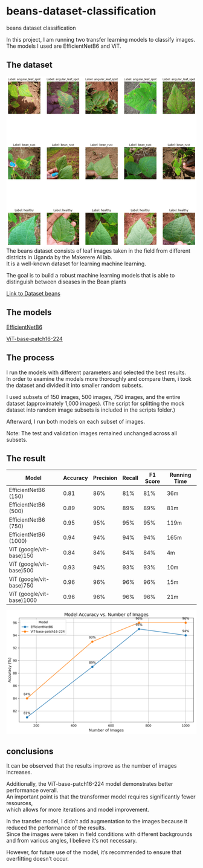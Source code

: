 # beans-dataset-classification
beans dataset classification

In this project, I am running two transfer learning models to classify images.  
The models I used are EfficientNetB6 and ViT.
## The dataset
![alt text](helper_scripts/samples.png)  
The beans dataset consists of leaf images taken in the field from different districts in Uganda by the Makerere AI lab.  
It is a well-known dataset for learning machine learning.  

The goal is to build a robust machine learning models that is able to distinguish between diseases in the Bean plants  

[Link to Dataset beans](https://github.com/AI-Lab-Makerere/ibean)

## The models
[EfficientNetB6](https://www.tensorflow.org/api_docs/python/tf/keras/applications/EfficientNetB6)   

[ViT-base-patch16-224](https://huggingface.co/google/vit-base-patch16-224)

## The process

I run the models with different parameters and selected the best results.  
In order to examine the models more thoroughly and compare them, i took the dataset and divided it into smaller random subsets.  

I used subsets of 150 images, 500 images, 750 images, and the entire dataset (approximately 1,000 images).
(The script for splitting the mock dataset into random image subsets is included in the scripts folder.)

Afterward, I run both models on each subset of images.

Note: The test and validation images remained unchanged across all subsets.


 ## The result

| Model                        | Accuracy | Precision | Recall | F1 Score | Running Time |
|------------------------------|----------|-----------|--------|----------|--------------|
| EfficientNetB6 (150)          | 0.81     | 86%       | 81%    | 81%      | 36m          |
| EfficientNetB6 (500)         | 0.89     | 90%       | 89%    | 89%      | 81m          |
| EfficientNetB6 (750)         | 0.95     | 95%       | 95%    | 95%      | 119m         |
| EfficientNetB6 (1000)        | 0.94     | 94%       | 94%    | 94%      | 165m         |
| ViT (google/vit-base)150     | 0.84     | 84%       | 84%    | 84%      | 4m           |
| ViT (google/vit-base)500     | 0.93     | 94%       | 93%    | 93%      | 10m          |
| ViT (google/vit-base)750     | 0.96     | 96%       | 96%    | 96%      | 15m          |
| ViT (google/vit-base)1000    | 0.96     | 96%       | 96%    | 96%      | 21m          |



![line plot result](helper_scripts/line_plot_with_labels.png)

## conclusions 
It can be observed that the results improve as the number of images increases.  

Additionally, the ViT-base-patch16-224 model demonstrates better performance overall.  
An important point is that the transformer model requires significantly fewer resources,  
which allows for more iterations and model improvement.  
  
In the transfer model, I didn’t add augmentation to the images because it reduced the performance of the results.  
Since the images were taken in field conditions with different backgrounds and from various angles, I believe it’s not necessary.  

However, for future use of the model, it’s recommended to ensure that overfitting doesn’t occur.